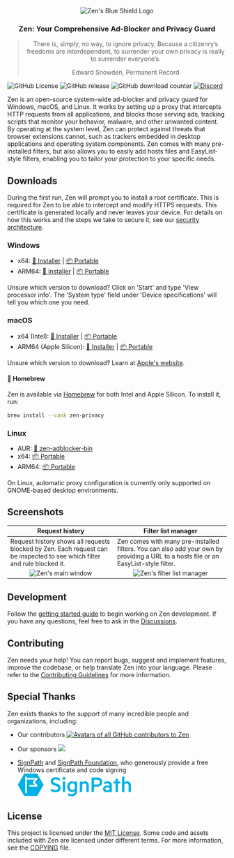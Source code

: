 <p align="center">
  <picture>
    <img src="https://github.com/ZenPrivacy/zen-desktop/blob/master/assets/appicon.png?raw=true" alt="Zen's Blue Shield Logo" width="150" />
  </picture>
</p>

<h3 align="center">
  Zen: Your Comprehensive Ad-Blocker and Privacy Guard
</h3>
<blockquote align="center">
There is, simply, no way, to ignore privacy. Because a citizenry’s freedoms are interdependent, to surrender your own privacy is really to surrender everyone’s.

Edward Snowden, Permanent Record

</blockquote>

![GitHub License](https://img.shields.io/github/license/ZenPrivacy/zen-desktop)
![GitHub release](https://img.shields.io/github/v/release/ZenPrivacy/zen-desktop)
![GitHub download counter](https://img.shields.io/github/downloads/ZenPrivacy/zen-desktop/total)
<a href="https://discord.gg/jSzEwby7JY">
<img alt="Discord" src="https://dcbadge.limes.pink/api/server/https://discord.gg/jSzEwby7JY?style=flat"/>
</a>

Zen is an open-source system-wide ad-blocker and privacy guard for Windows, macOS, and Linux. It works by setting up a proxy that intercepts HTTP requests from all applications, and blocks those serving ads, tracking scripts that monitor your behavior, malware, and other unwanted content. By operating at the system level, Zen can protect against threats that browser extensions cannot, such as trackers embedded in desktop applications and operating system components. Zen comes with many pre-installed filters, but also allows you to easily add hosts files and EasyList-style filters, enabling you to tailor your protection to your specific needs.

## Downloads

During the first run, Zen will prompt you to install a root certificate. This is required for Zen to be able to intercept and modify HTTPS requests. This certificate is generated locally and never leaves your device. For details on how this works and the steps we take to secure it, see our [security architecture](/docs/internal/security-architecture.md).

### Windows

- x64: [💾 Installer](https://github.com/ZenPrivacy/zen-desktop/releases/latest/download/Zen-amd64-installer.exe) | [📦 Portable](https://github.com/ZenPrivacy/zen-desktop/releases/latest/download/Zen_windows_amd64.zip)
- ARM64: [💾 Installer](https://github.com/ZenPrivacy/zen-desktop/releases/latest/download/Zen-arm64-installer.exe) | [📦 Portable](https://github.com/ZenPrivacy/zen-desktop/releases/latest/download/Zen_windows_arm64.zip)

Unsure which version to download? Click on 'Start' and type 'View processor info'. The 'System type' field under 'Device specifications' will tell you which one you need.

### macOS

- x64 (Intel): [💾 Installer](https://github.com/ZenPrivacy/zen-desktop/releases/latest/download/Zen-amd64.dmg) | [📦 Portable](https://github.com/ZenPrivacy/zen-desktop/releases/latest/download/Zen_darwin_amd64.tar.gz)
- ARM64 (Apple Silicon): [💾 Installer](https://github.com/ZenPrivacy/zen-desktop/releases/latest/download/Zen-arm64.dmg) | [📦 Portable](https://github.com/ZenPrivacy/zen-desktop/releases/latest/download/Zen_darwin_arm64.tar.gz)

Unsure which version to download? Learn at [Apple's website](https://support.apple.com/en-us/HT211814).

#### 🍺 Homebrew

Zen is available via [Homebrew](https://formulae.brew.sh/cask/zen-privacy) for both Intel and Apple Silicon. To install it, run:

```bash
brew install --cask zen-privacy
```

### Linux

- AUR: [👾 zen-adblocker-bin](https://aur.archlinux.org/packages/zen-adblocker-bin)
- x64: [📦 Portable](https://github.com/ZenPrivacy/zen-desktop/releases/latest/download/Zen_linux_amd64.tar.gz)
- ARM64: [📦 Portable](https://github.com/ZenPrivacy/zen-desktop/releases/latest/download/Zen_linux_arm64.tar.gz)

On Linux, automatic proxy configuration is currently only supported on GNOME-based desktop environments.

## Screenshots

<table>
  <thead>
    <tr>
        <th>Request history</th>
        <th>Filter list manager</th>
    </tr>
  </thead>
  <tbody>
    <tr>
      <td>
        Request history shows all requests blocked by Zen. Each request can be inspected to see which filter and rule blocked it.
      </td>
      <td>
        Zen comes with many pre-installed filters. You can also add your own by providing a URL to a hosts file or an EasyList-style filter.
      </td>
    </tr>
    <tr>
      <td align="center" valign="top"><img src="https://github.com/ZenPrivacy/zen-desktop/blob/master/assets/screenshots/main-window.png?raw=true" alt="Zen's main window"/></td>
      <td align="center" valign="top"><img src="https://github.com/ZenPrivacy/zen-desktop/blob/master/assets/screenshots/filter-lists.png?raw=true" alt="Zen's filter list manager"/></td>
    </tr>
  </tbody>
</table>

## Development

Follow the [getting started guide](docs/internal/index.md#getting-started) to begin working on Zen development. If you have any questions, feel free to ask in the [Discussions](https://github.com/ZenPrivacy/zen-desktop/discussions/categories/q-a).

## Contributing

Zen needs your help! You can report bugs, suggest and implement features, improve the codebase, or help translate Zen into your language. Please refer to the [Contributing Guidelines](CONTRIBUTING.md) for more information.

## Special Thanks

Zen exists thanks to the support of many incredible people and organizations, including:

- Our contributors
  <a href="https://github.com/ZenPrivacy/zen-desktop/graphs/contributors">
  <img src="https://opencollective.com/zen-privacy/contributors.svg?width=890&button=false" alt="Avatars of all GitHub contributors to Zen" />
  </a>

- Our sponsors
  <a href="https://opencollective.com/zen-privacy#backers" target="_blank" rel="noreferrer noopener">
  <img src="https://opencollective.com/zen-privacy/backers.svg?width=890&button=false">
  </a>

- [SignPath](https://signpath.io) and [SignPath Foundation](https://signpath.org/), who generously provide a free Windows certificate and code signing<br />
  <a href="https://signpath.io" target="_blank" rel="noreferrer noopener">
  <img src="./assets/signpath-logo.png" width="260" />
  </a>

## License

This project is licensed under the [MIT License](https://github.com/ZenPrivacy/zen-desktop/blob/master/LICENSE). Some code and assets included with Zen are licensed under different terms. For more information, see the [COPYING](https://github.com/ZenPrivacy/zen-desktop/blob/master/COPYING.md) file.
